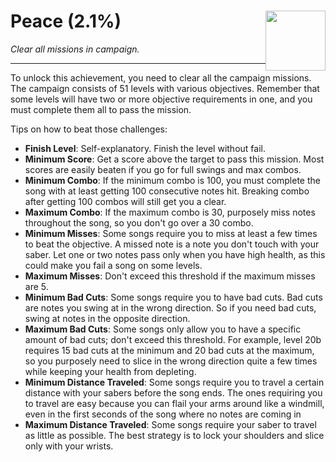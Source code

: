 # Peace (2.1%) <img style="float: right;" src="https://cdn.cloudflare.steamstatic.com/steamcommunity/public/images/apps/620980/e55b055dd59695414bdae7e5997b096349b3c1cc.jpg" width="96" height="96">

_Clear all missions in campaign._

---

To unlock this achievement, you need to clear all the campaign missions. The campaign consists of 51 levels with various objectives. Remember that some levels will have two or more objective requirements in one, and you must complete them all to pass the mission.

Tips on how to beat those challenges:
- **Finish Level**: Self-explanatory. Finish the level without fail.
- **Minimum Score**: Get a score above the target to pass this mission. Most scores are easily beaten if you go for full swings and max combos.
- **Minimum Combo**: If the minimum combo is 100, you must complete the song with at least getting 100 consecutive notes hit. Breaking combo after getting 100 combos will still get you a clear.
- **Maximum Combo**: If the maximum combo is 30, purposely miss notes throughout the song, so you don't go over a 30 combo.
- **Minimum Misses**: Some songs require you to miss at least a few times to beat the objective. A missed note is a note you don't touch with your saber. Let one or two notes pass only when you have high health, as this could make you fail a song on some levels.
- **Maximum Misses**: Don't exceed this threshold if the maximum misses are 5.
- **Minimum Bad Cuts**:  Some songs require you to have bad cuts. Bad cuts are notes you swing at in the wrong direction. So if you need bad cuts, swing at notes in the opposite direction.
- **Maximum Bad Cuts**: Some songs only allow you to have a specific amount of bad cuts; don't exceed this threshold. For example, level 20b requires 15 bad cuts at the minimum and 20 bad cuts at the maximum, so you purposely need to slice in the wrong direction quite a few times while keeping your health from depleting.
- **Minimum Distance Traveled**: Some songs require you to travel a certain distance with your sabers before the song ends. The ones requiring you to travel are easy because you can flail your arms around like a windmill, even in the first seconds of the song where no notes are coming in
- **Maximum Distance Traveled**: Some songs require your saber to travel as little as possible. The best strategy is to lock your shoulders and slice only with your wrists.